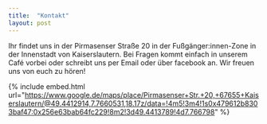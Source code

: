 ```yaml
---
title:  "Kontakt"
layout: post
---
```


Ihr findet uns in der Pirmasenser Straße 20 in der Fußgänger:innen-Zone in der Innenstadt von Kaiserslautern. Bei Fragen kommt einfach in unserem Café vorbei oder schreibt uns per Email oder über facebook an. Wir freuen uns von euch zu hören!

{% include embed.html url="https://www.google.de/maps/place/Pirmasenser+Str.+20,+67655+Kaiserslautern/@49.4412914,7.7660531,18.17z/data=!4m5!3m4!1s0x479612b8303baf47:0x256e63bab64fc229!8m2!3d49.4413789!4d7.766798" %}


